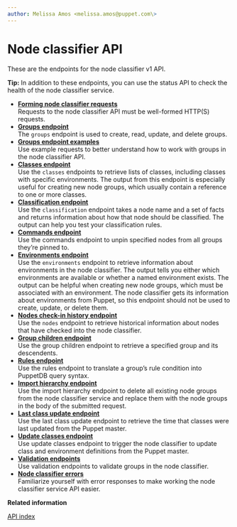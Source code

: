 ```yaml
---
author: Melissa Amos <melissa.amos@puppet.com\>
---
```


# Node classifier API

These are the endpoints for the node classifier v1 API.

**Tip:** In addition to these endpoints, you can use the status API to check the health of the node classifier service.

-   **[Forming node classifier requests](forming_node_classifier_requests.md#)**  
Requests to the node classifier API must be well-formed HTTP\(S\) requests.
-   **[Groups endpoint](groups_endpoint.md#)**  
The `groups` endpoint is used to create, read, update, and delete groups.
-   **[Groups endpoint examples](groups_endpoint_examples.md#)**  
Use example requests to better understand how to work with groups in the node classifier API.
-   **[Classes endpoint](classes_endpoint.md#)**  
Use the `classes` endpoints to retrieve lists of classes, including classes with specific environments. The output from this endpoint is especially useful for creating new node groups, which usually contain a reference to one or more classes.
-   **[Classification endpoint](classification_endpoint.md#)**  
Use the `classification` endpoint takes a node name and a set of facts and returns information about how that node should be classified. The output can help you test your classification rules.
-   **[Commands endpoint](commands_endpoint.md#)**  
Use the commands endpoint to unpin specified nodes from all groups they’re pinned to.
-   **[Environments endpoint](environments_endpoint.md#)**  
Use the `environments` endpoint to retrieve information about environments in the node classifier. The output tells you either which environments are available or whether a named environment exists. The output can be helpful when creating new node groups, which must be associated with an environment. The node classifier gets its information about environments from Puppet, so this endpoint should not be used to create, update, or delete them.
-   **[Nodes check-in history endpoint](nodes_endpoint.md#)**  
Use the `nodes` endpoint to retrieve historical information about nodes that have checked into the node classifier.
-   **[Group children endpoint](group_children_endpoint.md#)**  
Use the group children endpoint to retrieve a specified group and its descendents.
-   **[Rules endpoint](rules_endpoint.md#)**  
Use the rules endpoint to translate a group’s rule condition into PuppetDB query syntax.
-   **[Import hierarchy endpoint](import_hierarchy_endpoint.md#)**  
Use the import hierarchy endpoint to delete all existing node groups from the node classifier service and replace them with the node groups in the body of the submitted request.
-   **[Last class update endpoint](last_class_update_endpoint.md#)**  
Use the last class update endpoint to retrieve the time that classes were last updated from the Puppet master.
-   **[Update classes endpoint](update_classes_endpoint.md#)**  
Use update classes endpoint to trigger the node classifier to update class and environment definitions from the Puppet master.
-   **[Validation endpoints](validation_endpoints.md#)**  
Use validation endpoints to validate groups in the node classifier.
-   **[Node classifier errors](node_classifier_errors.md#)**  
Familiarize yourself with error responses to make working the node classifier service API easier.

**Related information**  


[API index](api_index.md#)

